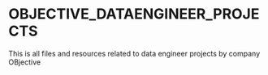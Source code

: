 # OBJECTIVE_DATAENGINEER_PROJECTS
This is all files and resources related to data engineer projects by company OBjective
